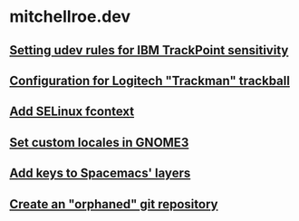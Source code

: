 # mitchellroe.dev

## [Setting udev rules for IBM TrackPoint sensitivity](trackpoint-udev.md)

## [Configuration for Logitech "Trackman" trackball](logitech-trackball.md)

## [Add SELinux fcontext](selinux-fcontext.md)

## [Set custom locales in GNOME3](custom-locale-gnome3.md)

## [Add keys to Spacemacs' layers](spacemacs-projectile-search.md)

## [Create an "orphaned" git repository](git-checkout-orphan.md)

